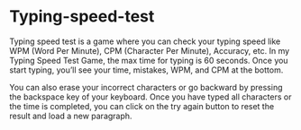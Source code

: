 # Typing-speed-test
Typing speed test is a game where you can check your typing speed like WPM (Word Per Minute), CPM (Character Per Minute), Accuracy, etc. In my Typing Speed Test Game, the max time for typing is 60 seconds. Once you start typing, you’ll see your time, mistakes, WPM, and CPM at the bottom.

You can also erase your incorrect characters or go backward by pressing the backspace key of your keyboard. Once you have typed all characters or the time is completed, you can click on the try again button to reset the result and load a new paragraph.

